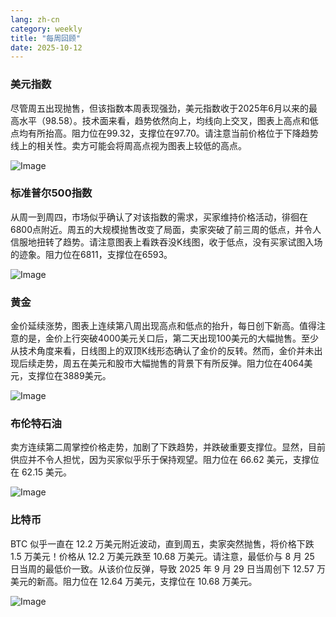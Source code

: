 ```yaml
---
lang: zh-cn
category: weekly
title: "每周回顾"
date: 2025-10-12
---
```


### 美元指数

尽管周五出现抛售，但该指数本周表现强劲，美元指数收于2025年6月以来的最高水平（98.58）。技术面来看，趋势依然向上，均线向上交叉，图表上高点和低点均有所抬高。阻力位在99.32，支撑位在97.70。请注意当前价格位于下降趋势线上的相关性。卖方可能会将周高点视为图表上较低的高点。

![Image](https://markleighedu.github.io/img/Oct-2025/12-Oct-2025/usdindex.jpg)

### 标准普尔500指数

从周一到周四，市场似乎确认了对该指数的需求，买家维持价格活动，徘徊在6800点附近。周五的大规模抛售改变了局面，卖家突破了前三周的低点，并令人信服地扭转了趋势。请注意图表上看跌吞没K线图，收于低点，没有买家试图入场的迹象。阻力位在6811，支撑位在6593。

![Image](https://markleighedu.github.io/img/Oct-2025/12-Oct-2025/sp500.jpg)

### 黄金

金价延续涨势，图表上连续第八周出现高点和低点的抬升，每日创下新高。值得注意的是，金价上行突破4000美元关口后，第二天出现100美元的大幅抛售。至少从技术角度来看，日线图上的双顶K线形态确认了金价的反转。然而，金价并未出现后续走势，周五在美元和股市大幅抛售的背景下有所反弹。阻力位在4064美元，支撑位在3889美元。

![Image](https://markleighedu.github.io/img/Oct-2025/12-Oct-2025/gold.jpg)

### 布伦特石油

卖方连续第二周掌控价格走势，加剧了下跌趋势，并跌破重要支撑位。显然，目前供应并不令人担忧，因为买家似乎乐于保持观望。阻力位在 66.62 美元，支撑位在 62.15 美元。

![Image](https://markleighedu.github.io/img/Oct-2025/12-Oct-2025/brentoil.jpg)

### 比特币

BTC 似乎一直在 12.2 万美元附近波动，直到周五，卖家突然抛售，将价格下跌 1.5 万美元！价格从 12.2 万美元跌至 10.68 万美元。请注意，最低价与 8 月 25 日当周的最低价一致。从该价位反弹，导致 2025 年 9 月 29 日当周创下 12.57 万美元的新高。阻力位在 12.64 万美元，支撑位在 10.68 万美元。

![Image](https://markleighedu.github.io/img/Oct-2025/12-Oct-2025/bitcoin.jpg)

